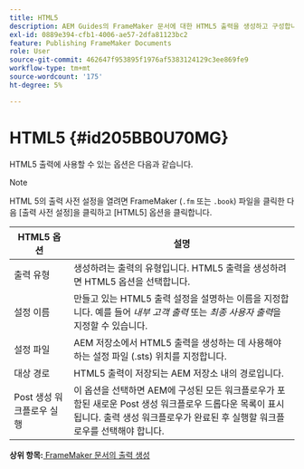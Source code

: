 ```yaml
---
title: HTML5
description: AEM Guides의 FrameMaker 문서에 대한 HTML5 출력을 생성하고 구성합니다.
exl-id: 0889e394-cfb1-4006-ae57-2dfa81123bc2
feature: Publishing FrameMaker Documents
role: User
source-git-commit: 462647f953895f1976af5383124129c3ee869fe9
workflow-type: tm+mt
source-wordcount: '175'
ht-degree: 5%

---
```


# HTML5 {#id205BB0U70MG}

HTML5 출력에 사용할 수 있는 옵션은 다음과 같습니다.

>[!NOTE]
>
> HTML 5의 출력 사전 설정을 열려면 FrameMaker \(`.fm` 또는 `.book`\) 파일을 클릭한 다음 [출력 사전 설정]을 클릭하고 [HTML5] 옵션을 클릭합니다.

| HTML5 옵션 | 설명 |
|------------|-----------|
| 출력 유형 | 생성하려는 출력의 유형입니다. HTML5 출력을 생성하려면 HTML5 옵션을 선택합니다. |
| 설정 이름 | 만들고 있는 HTML5 출력 설정을 설명하는 이름을 지정합니다. 예를 들어 *내부 고객 출력* 또는 *최종 사용자 출력*&#x200B;을 지정할 수 있습니다. |
| 설정 파일 | AEM 저장소에서 HTML5 출력을 생성하는 데 사용해야 하는 설정 파일 \(.sts\) 위치를 지정합니다. |
| 대상 경로 | HTML5 출력이 저장되는 AEM 저장소 내의 경로입니다. |
| Post 생성 워크플로우 실행 | 이 옵션을 선택하면 AEM에 구성된 모든 워크플로우가 포함된 새로운 Post 생성 워크플로우 드롭다운 목록이 표시됩니다. 출력 생성 워크플로우가 완료된 후 실행할 워크플로우를 선택해야 합니다. |

**상위 항목:**[ FrameMaker 문서의 출력 생성](fm-output-generatation.md)
